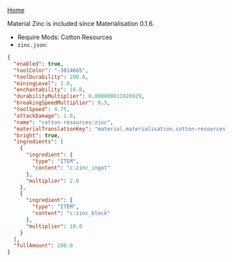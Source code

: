 [Home](https://shedaniel.me/MaterialisationData/)

Material Zinc is included since Materialisation 0.1.6.
- Require Mods: Cotton Resources
- `zinc.json`:
```json
{
  "enabled": true,
  "toolColor": "-3014665",
  "toolDurability": 200.0,
  "miningLevel": 1.0,
  "enchantability": 16.0,
  "durabilityMultiplier": 0.800000011920929,
  "breakingSpeedMultiplier": 0.5,
  "toolSpeed": 4.75,
  "attackDamage": 1.0,
  "name": "cotton-resources:zinc",
  "materialTranslationKey": "material.materialisation.cotton-resources.zinc",
  "bright": true,
  "ingredients": [
    {
      "ingredient": {
        "type": "ITEM",
        "content": "c:zinc_ingot"
      },
      "multiplier": 2.0
    },
    {
      "ingredient": {
        "type": "ITEM",
        "content": "c:zinc_block"
      },
      "multiplier": 18.0
    }
  ],
  "fullAmount": 100.0
}
```
